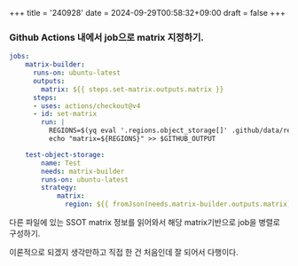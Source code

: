 +++
title = '240928'
date = 2024-09-29T00:58:32+09:00
draft = false
+++

### Github Actions 내에서 job으로 matrix 지정하기.

```yml
jobs:
    matrix-builder:
      runs-on: ubuntu-latest
      outputs:
        matrix: ${{ steps.set-matrix.outputs.matrix }}
      steps:
      - uses: actions/checkout@v4
      - id: set-matrix
        run: |
          REGIONS=$(yq eval '.regions.object_storage[]' .github/data/region.yml | jq -R -s -c 'split("\n") | map(select(length > 0))')
          echo "matrix=${REGIONS}" >> $GITHUB_OUTPUT

    test-object-storage:
        name: Test
        needs: matrix-builder
        runs-on: ubuntu-latest
        strategy:
            matrix:
              region: ${{ fromJson(needs.matrix-builder.outputs.matrix) }}
```

다른 파일에 있는 SSOT matrix 정보를 읽어와서 해당 matrix기반으로 job을 병렬로 구성하기.

이론적으로 되겠지 생각만하고 직접 한 건 처음인데 잘 되어서 다행이다.